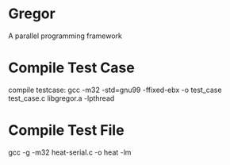 # Gregor
A parallel programming framework

# Compile Test Case
compile testcase: gcc -m32 -std=gnu99 -ffixed-ebx -o test_case test_case.c libgregor.a -lpthread

# Compile Test File
gcc -g -m32 heat-serial.c -o heat -lm
